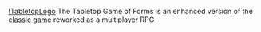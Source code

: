 [!TabletopLogo](https://github.com/Az-Neter/The-Tabletop-Game-of-Forms/blob/main/Logos/TabletopLogo.png?raw=true)
The Tabletop Game of Forms is an enhanced version of the [classic game](https://github.com/Az-Neter/The-Game-of-Forms) reworked as a multiplayer RPG
